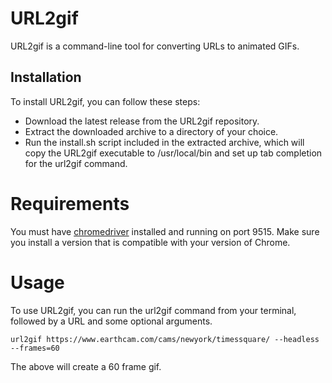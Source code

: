 # URL2gif
URL2gif is a command-line tool for converting URLs to animated GIFs.

## Installation
To install URL2gif, you can follow these steps:

* Download the latest release from the URL2gif repository.
* Extract the downloaded archive to a directory of your choice.
* Run the install.sh script included in the extracted archive, which will copy the URL2gif executable to /usr/local/bin and set up tab completion for the url2gif command.


# Requirements
You must have [chromedriver](https://chromedriver.chromium.org/downloads) installed and running on port 9515.  Make sure you install a version that is compatible with your version of Chrome.

# Usage
To use URL2gif, you can run the url2gif command from your terminal, followed by a URL and some optional arguments.

```
url2gif https://www.earthcam.com/cams/newyork/timessquare/ --headless --frames=60
```

The above will create a 60 frame gif.
